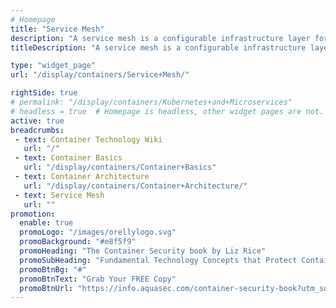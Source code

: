 ```yaml
---
# Homepage
title: "Service Mesh"
description: "A service mesh is a configurable infrastructure layer for a microservices application. It makes communication between service instances flexible, reliable, and fast. This page gathers resources on service mesh architecture, examples an the Istio project."
titleDescription: "A service mesh is a configurable infrastructure layer for a <a href='/display/containers/Containers+and+Microservices'>microservices</a> application. It makes communication between service instances flexible, reliable, and fast. This page gathers resources on service mesh architecture, examples an the <a href='/display/containers/Istio'>Istio</a> project." 

type: "widget_page"
url: "/display/containers/Service+Mesh/" 

rightSide: true 
# permalink: "/display/containers/Kubernetes+and+Microservices"
# headless = true  # Homepage is headless, other widget pages are not.
active: true
breadcrumbs:
 - text: Container Technology Wiki
   url: "/"
 - text: Container Basics
   url: "/display/containers/Container+Basics"
 - text: Container Architecture
   url: "/display/containers/Container+Architecture/"
 - text: Service Mesh
   url: ""
promotion:
  enable: true
  promoLogo: "/images/orellylogo.svg"
  promoBackground: "#e8f5f9"
  promoHeading: "The Container Security book by Liz Rice"
  promoSubHeading: "Fundamental Technology Concepts that Protect Containerized Applications"
  promoBtnBg: "#"
  promoBtnText: "Grab Your FREE Copy"
  promoBtnUrl: "https://info.aquasec.com/container-security-book?utm_source=wiki"
---
```


